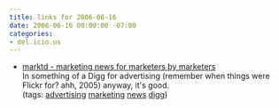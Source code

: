 ```yaml
---
title: links for 2006-06-16
date: 2006-06-16 00:00:00 -07:00
categories:
- del.icio.us
---
```


<ul class="delicious">
	<li>
		<div class="delicious-link"><a href="http://www.marktd.com/">marktd - marketing news for marketers by marketers</a></div>
		<div class="delicious-extended">In something of a Digg for advertising (remember when things were Flickr for? ahh, 2005) anyway, it's good.</div>
		<div class="delicious-tags">(tags: <a href="http://del.icio.us/torrez/advertising">advertising</a> <a href="http://del.icio.us/torrez/marketing">marketing</a> <a href="http://del.icio.us/torrez/news">news</a> <a href="http://del.icio.us/torrez/digg">digg</a>)</div>
	</li>
</ul>
